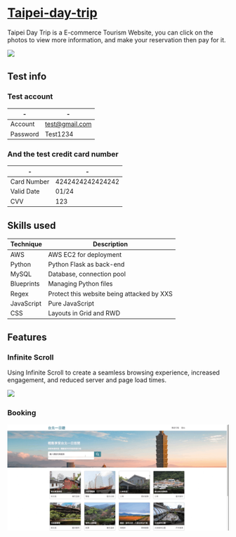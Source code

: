 # [Taipei-day-trip](http://18.140.143.152:3000/)

Taipei Day Trip is a E-commerce Tourism Website, you can click on the photos to view more information, and make your reservation then pay for it.

<img src="file/recording_index.gif">

## Test info

### Test account

| -        | -              |
| -------- | -------------- |
| Account  | test@gmail.com |
| Password | Test1234       |

### And the test credit card number

| -           | -                |
| ----------- | ---------------- |
| Card Number | 4242424242424242 |
| Valid Date  | 01/24            |
| CVV         | 123              |

## Skills used

| Technique  | Description                                |
| ---------- | ------------------------------------------ |
| AWS        | AWS EC2 for deployment                     |
| Python     | Python Flask as back-end                   |
| MySQL      | Database, connection pool                  |
| Blueprints | Managing Python files                      |
| Regex      | Protect this website being attacked by XXS |
| JavaScript | Pure JavaScript                            |
| CSS        | Layouts in Grid and RWD                    |

## Features

### Infinite Scroll

Using Infinite Scroll to create a seamless browsing experience, increased engagement, and reduced server and page load times.

<img src="file/recording_index.gif">

### Booking

<img src="file/recording_booking.gif">
